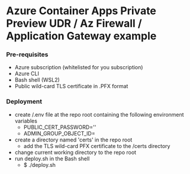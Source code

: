 # Azure Container Apps Private Preview UDR / Az Firewall / Application Gateway example

### Pre-requisites
- Azure subscription (whitelisted for you subscription)
- Azure CLI
- Bash shell (WSL2)
- Public wild-card TLS certificate in .PFX format

### Deployment
- create /.env file at the repo root containing the following environment variables
  - PUBLIC_CERT_PASSWORD='<your PFX certificate secret>'
  - ADMIN_GROUP_OBJECT_ID=<your AAD AKS admin group name>
- create a directory named 'certs' in the repo root 
  - add the TLS wild-card PFX certificate to the /certs directory
- change current working directory to the repo root
- run deploy.sh in the Bash shell
  - $ ./deploy.sh
